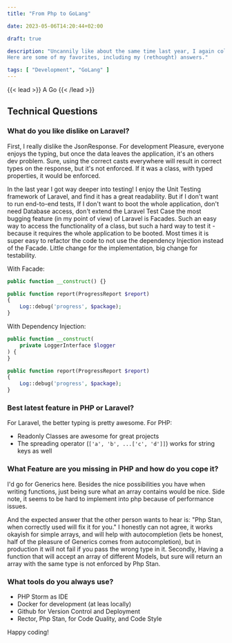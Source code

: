 ```yaml
---
title: "From Php to GoLang"

date: 2023-05-06T14:20:44+02:00

draft: true

description: "Uncannily like about the same time last year, I again collect technical Interview questions.
Here are some of my favorites, including my (rethought) answers."

tags: [ "Development", "GoLang" ]
---
```


{{< lead >}}
A Go 
{{< /lead >}}

## Technical Questions

### What do you like dislike on Laravel?

First, I really dislike the JsonResponse.
For development Pleasure, everyone enjoys the typing, but once the data leaves the application, it's an others dev
problem.
Sure, using the correct casts everywhere will result in correct types on the response, but it's not enforced.
If it was a class, with typed properties, it would be enforced.

In the last year I got way deeper into testing! I enjoy the Unit Testing framework of Laravel, and find it has a great
readability.
But if I don't want to run end-to-end tests, If I don't want to boot the whole application, don't need Database access,
don't extend the Laravel Test Case the most bugging feature (in my point of view) of Laravel is Facades.
Such an easy way to access the functionality of a class, but such a hard way to test it - because it requires the whole
application to be booted.
Most times it is super easy to refactor the code to not use the dependency Injection instead of the Facade.
Little change for the implementation, big change for testability.

With Facade:

```php
public function __construct() {}

public function report(ProgressReport $report)
{
    Log::debug('progress', $package);
}
```

With Dependency Injection:

```php
public function __construct(
    private LoggerInterface $logger
) {
}

public function report(ProgressReport $report)
{
    Log::debug('progress', $package);
}
```

### Best latest feature in PHP or Laravel?

For Laravel, the better typing is pretty awesome.
For PHP:

* Readonly Classes are awesome for great projects
* The spreading operator (`['a', 'b', ...['c', 'd']]`) works for string keys as well

### What Feature are you missing in PHP and how do you cope it?

I'd go for Generics here. Besides the nice possibilities you have when writing functions, just being sure what an array
contains would be nice. Side note, it seems to be hard to implement into php because of performance issues. 

And the expected answer that the other person wants to hear is: "Php Stan, when correctly used will fix it for you."
I honestly can not agree, it works okayish for simple arrays, and will help with autocompletion (lets be honest, half of
the pleasure of Generics comes from autocompletion), but in production it will not fail if you pass the wrong type in
it.
Secondly, Having a function that will accept an array of different Models, but sure will return an array with the same
type is not enforced by Php Stan.

### What tools do you always use?

* PHP Storm as IDE
* Docker for development (at leas locally)
* Github for Version Control and Deployment
* Rector, Php Stan, for Code Quality, and Code Style

Happy coding!
